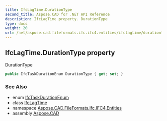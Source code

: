```yaml
---
title: IfcLagTime.DurationType
second_title: Aspose.CAD for .NET API Reference
description: IfcLagTime property. DurationType
type: docs
weight: 20
url: /net/aspose.cad.fileformats.ifc.ifc4.entities/ifclagtime/durationtype/
---
```

## IfcLagTime.DurationType property

DurationType

```csharp
public IfcTaskDurationEnum DurationType { get; set; }
```

### See Also

* enum [IfcTaskDurationEnum](../../../aspose.cad.fileformats.ifc.ifc4.types/ifctaskdurationenum/)
* class [IfcLagTime](../)
* namespace [Aspose.CAD.FileFormats.Ifc.IFC4.Entities](../../ifclagtime/)
* assembly [Aspose.CAD](../../../)



